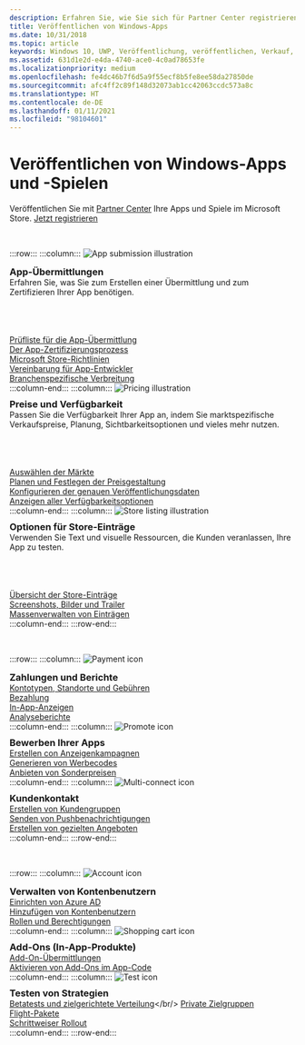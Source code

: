 ```yaml
---
description: Erfahren Sie, wie Sie sich für Partner Center registrieren und es verwenden, um Ihre Windows-Apps und -Spiele im Microsoft Store zu veröffentlichen.
title: Veröffentlichen von Windows-Apps
ms.date: 10/31/2018
ms.topic: article
keywords: Windows 10, UWP, Veröffentlichung, veröffentlichen, Verkauf, verkaufen, verteilen, Verteilung, Store, Dashboard
ms.assetid: 631d1e2d-e4da-4740-ace0-4c0ad78653fe
ms.localizationpriority: medium
ms.openlocfilehash: fe4dc46b7f6d5a9f55ecf8b5fe8ee58da27850de
ms.sourcegitcommit: afc4ff2c89f148d32073ab1cc42063ccdc573a8c
ms.translationtype: HT
ms.contentlocale: de-DE
ms.lasthandoff: 01/11/2021
ms.locfileid: "98104601"
---
```

# <a name="publish-windows-apps-and-games"></a>Veröffentlichen von Windows-Apps und -Spielen  

Veröffentlichen Sie mit [Partner Center](https://partner.microsoft.com/dashboard) Ihre Apps und Spiele im Microsoft Store. [Jetzt registrieren](https://developer.microsoft.com/store/register)

<br/>

:::row:::
    :::column:::
        <img src="https://docs.microsoft.com/media/illustrations/teams-fast-track.svg" alt="App submission illustration" />
        <h3 style="margin-top: 10px; margin-bottom: 0px">App-Übermittlungen</h3>
        <p style="margin-top: 0px; margin-bottom: 50px">Erfahren Sie, was Sie zum Erstellen einer Übermittlung und zum Zertifizieren Ihrer App benötigen.</p>
        <br>
        <a href="app-submissions.md">Prüfliste für die App-Übermittlung</a><br/>
        <a href="the-app-certification-process.md">Der App-Zertifizierungsprozess</a><br/>
        <a href="store-policies.md">Microsoft Store-Richtlinien</a><br/>
        <a href="//docs.microsoft.com/legal/windows/agreements/app-developer-agreement">Vereinbarung für App-Entwickler</a><br/>
        <a href="distribute-lob-apps-to-enterprises.md">Branchenspezifische Verbreitung</a><br/>
    :::column-end:::
    :::column:::
        <img src="https://docs.microsoft.com/media/illustrations/bcs-partner-advanced-management- billing-7.svg" alt="Pricing illustration" />
        <h3 style="margin-top: 10px; margin-bottom: 0px">Preise und Verfügbarkeit</h3>
        <p style="margin-top: 0px; margin-bottom: 50px">Passen Sie die Verfügbarkeit Ihrer App an, indem Sie marktspezifische Verkaufspreise, Planung, Sichtbarkeitsoptionen und vieles mehr nutzen.</p>
        <br>
        <a href="/windows/uwp/publish/define-market-selection">Auswählen der Märkte</a><br/>
        <a href="set-and-schedule-app-pricing.md">Planen und Festlegen der Preisgestaltung</a><br/>
        <a href="configure-precise-release-scheduling.md">Konfigurieren der genauen Veröffentlichungsdaten</a><br/>
        <a href="set-app-pricing-and-availability.md">Anzeigen aller Verfügbarkeitsoptionen</a><br/>
    :::column-end:::
    :::column:::
        <img src="https://docs.microsoft.com/media/illustrations/biztalk-get-started-scenarios.svg" alt="Store listing illustration" />
        <h3 style="margin-top: 10px; margin-bottom: 0px">Optionen für Store-Einträge</h3>
        <p style="margin-top: 0px; margin-bottom: 50px">Verwenden Sie Text und visuelle Ressourcen, die Kunden veranlassen, Ihre App zu testen.</p>
        <br>
        <a href="create-app-store-listings.md">Übersicht der Store-Einträge</a><br/>
        <a href="app-screenshots-and-images.md">Screenshots, Bilder und Trailer</a><br/>
        <a href="import-and-export-store-listings.md">Massenverwalten von Einträgen </a><br/>
    :::column-end:::
:::row-end:::

<br/>

:::row:::
    :::column:::
        <img src="https://docs.microsoft.com/media/illustrations/team-services-get-started-account-manager.svg" alt="Payment icon" />
        <h3 style="margin-top: 10px; margin-bottom: 0px">Zahlungen und Berichte</h3>
        <a href="account-types-locations-and-fees.md">Kontotypen, Standorte und Gebühren</a><br/>
        <a href="/partner-center/marketplace-get-paid">Bezahlung</a><br/>
        <a href="in-app-ads.md">In-App-Anzeigen</a><br/>
        <a href="analytics.md">Analyseberichte</a><br/>
    :::column-end:::
    :::column:::
        <img src="https://docs.microsoft.com/media/illustrations/ms365enterprise-partner-news-2.svg" alt="Promote icon" />
        <h3 style="margin-top: 10px; margin-bottom: 0px">Bewerben Ihrer Apps</h3>
        <a href="/windows/uwp/monetize/">Erstellen con Anzeigenkampagnen</a><br/>
        <a href="generate-promotional-codes.md">Generieren von Werbecodes</a><br/>
        <a href="put-apps-and-add-ons-on-sale.md">Anbieten von Sonderpreisen</a><br/>
    :::column-end:::
    :::column:::
        <img src="https://docs.microsoft.com/media/illustrations/virtualization-hperv-server-community.svg" alt="Multi-connect icon" />
        <h3 style="margin-top: 10px; margin-bottom: 0px">Kundenkontakt</h3>
        <a href="create-customer-groups.md">Erstellen von Kundengruppen</a><br/>
        <a href="send-push-notifications-to-your-apps-customers.md">Senden von Pushbenachrichtigungen</a><br/>
        <a href="use-targeted-offers-to-maximize-engagement-and-conversions.md">Erstellen von gezielten Angeboten</a><br/>
    :::column-end:::
:::row-end:::

<br/>

:::row:::
    :::column:::
        <img src="https://docs.microsoft.com/media/illustrations/bcs-user-management-add-customer-1.svg" alt="Account icon" />
        <h3 style="margin-top: 10px; margin-bottom: 0px">Verwalten von Kontenbenutzern</h3>
        <a href="/windows/uwp/publish/associate-azure-ad-with-partner-center">Einrichten von Azure AD</a><br/>
        <a href="add-users-groups-and-azure-ad-applications.md">Hinzufügen von Kontenbenutzern</a><br/>
        <a href="set-custom-permissions-for-account-users.md">Rollen und Berechtigungen</a><br/>
    :::column-end:::
    :::column:::
        <img src="https://docs.microsoft.com/media/illustrations/sql-get-started-download.svg" alt="Shopping cart icon" />
        <h3 style="margin-top: 10px; margin-bottom: 0px">Add-Ons (In-App-Produkte)</h3>
        <a href="add-on-submissions.md">Add-On-Übermittlungen</a><br/>
        <a href="../monetize/in-app-purchases-and-trials.md">Aktivieren von Add-Ons im App-Code</a><br/>
    :::column-end:::
    :::column:::
        <img src="https://docs.microsoft.com/media/illustrations/team-services-dev-ops-test.svg" alt="Test icon" />
        <h3 style="margin-top: 10px; margin-bottom: 0px">Testen von Strategien</h3>
        <a href="beta-testing-and-targeted-distribution.md">Betatests und zielgerichtete Verteilung</a></br/> <a href="choose-visibility-options.md#audience">Private Zielgruppen</a><br/>
        <a href="package-flights.md">Flight-Pakete</a><br/>
        <a href="gradual-package-rollout.md">Schrittweiser Rollout</a><br/>
    :::column-end:::
:::row-end:::